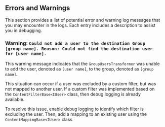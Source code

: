 ﻿## Errors and Warnings

This section provides a list of potential error and warning log messages that you may encounter in the logs. Each entry includes a description to assist you in debugging.

### Warning: `Could not add a user to the destination Group [group name]. Reason: Could not find the destination user for [user name].`

This warning message indicates that the `GroupUsersTransformer` was unable to add the user, denoted as `[user name]`, to the group, denoted as `[group name]`. 

This situation can occur if a user was excluded by a custom filter, but was not mapped to another user. If a custom filter was implemented based on the `ContentFilterBase<IUser>` class, then debug logging is already available. 

To resolve this issue, enable debug logging to identify which filter is excluding the user. Then, add a mapping to an existing user using the `ContentMappingBase<IUser>` class.
